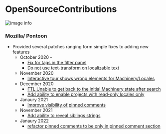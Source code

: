 # OpenSourceContributions
![image info](https://www.schooleducationgateway.eu/files/png5/adobestock_236977220-converted_edited.png)

### Mozilla/ Pontoon
  * Provided several patches ranging form simple fixes to adding new features
    * October 2020 - 
      - [Fix for tags in the filter panel](https://github.com/mozilla/pontoon/pull/1726#issuecomment-722726378)
      - [Do not use text-transform on localizable text](https://github.com/mozilla/pontoon/pull/1728#pullrequestreview-529517208)
    * November 2020
      - [Interactive tour shows wrong elements for Machinery/Locales](https://github.com/mozilla/pontoon/pull/1746)
    * December 2020
      - [FTL Unable to get back to the initial Machinery state after search](https://github.com/mozilla/pontoon/pull/1767)
      - [Add ability to enable projects with read-only locales only](https://github.com/mozilla/pontoon/pull/1796)
    * Janaury 2021
      - [Improve visibility of pinned comments](https://github.com/mozilla/pontoon/pull/1815)
    * November 2021
      - [Add ability to reveal siblings strings](https://github.com/mozilla/pontoon/pull/1866)
    * Janaury 2022
      - [refactor pinned comments to be only in pinned comment section](https://github.com/mozilla/pontoon/pull/2397)
